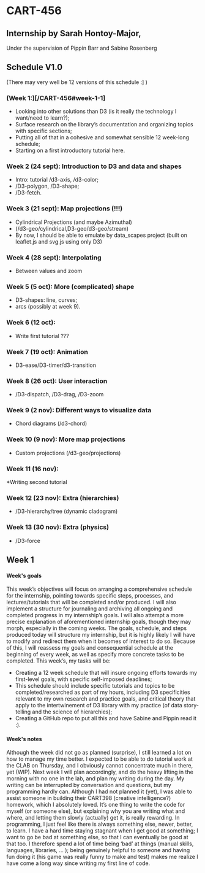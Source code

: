 # CART-456

## Internship by Sarah Hontoy-Major,

Under the supervision of Pippin Barr and Sabine Rosenberg

## Schedule V1.0

(There may very well be 12 versions of this schedule :] )

### (Week 1:)[/CART-456#week-1-1]

- Looking into other solutions than D3 (is it really the technology I want/need to learn?);
- Surface research on the library’s documentation and organizing topics with specific sections;
- Putting all of that in a cohesive and somewhat sensible 12 week-long schedule;
- Starting on a first introductory tutorial here.

### Week 2 (24 sept): Introduction to D3 and data and shapes

- Intro: tutorial /d3-axis, /d3-color;
- /D3-polygon, /D3-shape;
- /D3-fetch.

### Week 3 (21 sept): Map projections (!!!)

- Cylindrical Projections (and maybe Azimuthal)
- (/d3-geo/cylindrical,D3-geo/d3-geo/stream)
- By now, I should be able to emulate by data_scapes project (built on leaflet.js and svg.js using only D3)

### Week 4 (28 sept): Interpolating

- Between values and zoom

### Week 5 (5 oct): More (complicated) shape

- D3-shapes: line, curves;
- arcs (possibly at week 9).

### Week 6 (12 oct):

- Write first tutorial ???

### Week 7 (19 oct): Animation

- D3-ease/D3-timer/d3-transition

### Week 8 (26 oct): User interaction

- /D3-dispatch, /D3-drag, /D3-zoom

### Week 9 (2 nov): Different ways to visualize data

- Chord diagrams (/d3-chord)

### Week 10 (9 nov): More map projections

- Custom projections (/d3-geo/projections)

### Week 11 (16 nov):

\*Writing second tutorial

### Week 12 (23 nov): Extra (hierarchies)

- /D3-hierarchy/tree (dynamic cladogram)

### Week 13 (30 nov): Extra (physics)

- /D3-force

## Week 1

#### Week's goals

This week’s objectives will focus on arranging a comprehensive schedule for the internship, pointing towards specific steps, processes, and lectures/tutorials that will be completed and/or produced. I will also implement a structure for journaling and archiving all ongoing and completed progress in my internship’s goals. I will also attempt a more precise explanation of aforementioned internship goals, though they may morph, especially in the coming weeks.
The goals, schedule, and steps produced today will structure my internship, but it is highly likely I will have to modify and redirect them when it becomes of interest to do so. Because of this, I will reassess my goals and consequential schedule at the beginning of every week, as well as specify more concrete tasks to be completed.
This week’s, my tasks will be:

- Creating a 12 week schedule that will insure ongoing efforts towards my first-level goals, with specific self-imposed deadlines;
- This schedule should include specific tutorials and topics to be completed/researched as part of my hours, including D3 specificities relevant to my own research and practice goals, and critical theory that apply to the intertwinement of D3 library with my practice (of data story-telling and the science of hierarchies);
- Creating a GitHub repo to put all this and have Sabine and Pippin read it :).

#### Week's notes

Although the week did not go as planned (surprise), I still learned a lot on how to manage my time better. I expected to be able to do tutorial work at the CLAB on Thursday, and I obviously cannot concentrate much in there, yet (WIP). Next week I will plan accordingly, and do the heavy lifting in the morning with no one in the lab, and plan my writing during the day. My writing can be interrupted by conversation and questions, but my programming hardly can.
Although I had not planned it (yet), I was able to assist someone in building their CART398 (creative intelligence?) homework, which I absolutely loved. It’s one thing to write the code for myself (or someone else), but explaining why you are writing what and where, and letting them slowly (actually) get it, is really rewarding.
In programming, I just feel like there is always something else, newer, better, to learn. I have a hard time staying stagnant when I get good at something; I want to go be bad at something else, so that I can eventually be good at that too. I therefore spend a lot of time being ‘bad’ at things (manual skills, languages, libraries, … ); being genuinely helpful to someone and having fun doing it (his game was really funny to make and test) makes me realize I have come a long way since writing my first line of code.

